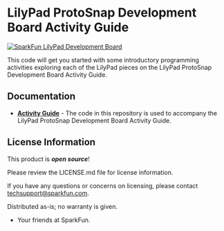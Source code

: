 LilyPad ProtoSnap Development Board Activity Guide
========================================

[![SparkFun LilyPad Development Board](https://cdn.sparkfun.com/assets/learn_tutorials/7/2/1/DevelopmentBoard.jpg)](https://cdn.sparkfun.com/assets/learn_tutorials/7/2/1/DevelopmentBoard.jpg)

This code will get you started with some introductory programming activities exploring each of the LilyPad pieces on the LilyPad ProtoSnap Development Board Activity Guide.

Documentation
--------------
* **[Activity Guide](https://learn.sparkfun.com/tutorials/lilypad-development-board-activity-guide)** - The code in this repository is used to accompany the LilyPad ProtoSnap Development Board Activity Guide.

License Information
-------------------

This product is _**open source**_! 

Please review the LICENSE.md file for license information. 

If you have any questions or concerns on licensing, please contact techsupport@sparkfun.com.

Distributed as-is; no warranty is given.

- Your friends at SparkFun.

_<COLLABORATION CREDIT>_
